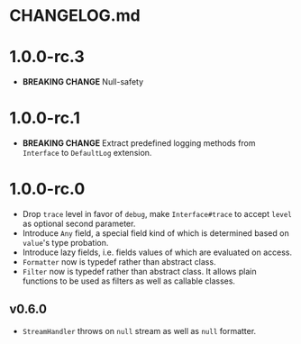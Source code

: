# CHANGELOG.md
# 1.0.0-rc.3
* **BREAKING CHANGE** Null-safety

# 1.0.0-rc.1
* **BREAKING CHANGE** Extract predefined logging methods from `Interface` to `DefaultLog` extension.

# 1.0.0-rc.0
* Drop `trace` level in favor of `debug`, make `Interface#trace` to accept `level` as optional second parameter.
* Introduce `Any` field, a special field kind of which is determined based on
`value`'s type probation.
* Introduce lazy fields, i.e. fields values of which are evaluated on access.
* `Formatter` now is typedef rather than abstract class.
* `Filter` now is typedef rather than abstract class.
  It allows plain functions to be used as filters as well as callable classes.

## v0.6.0
* `StreamHandler` throws on `null` stream as well as `null` formatter.
